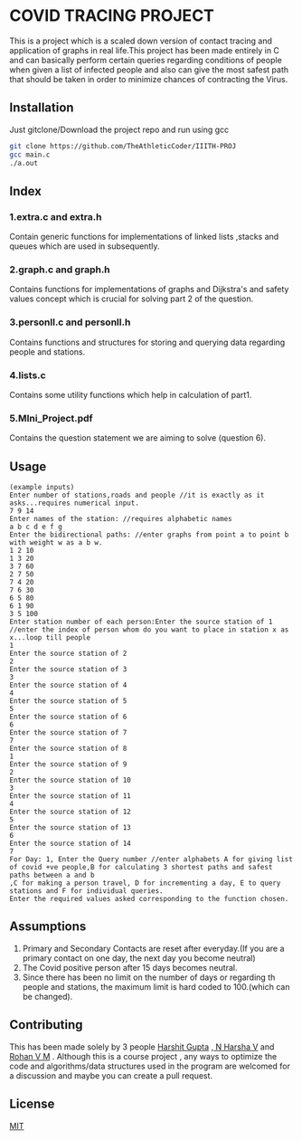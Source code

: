# COVID TRACING PROJECT

This is a project which is a scaled down version of contact tracing and application of graphs in real life.This project has been made entirely in C and can basically perform certain queries regarding conditions of people when given a list of infected people and also can give the most safest path that should be taken in order to minimize chances of contracting the Virus.

## Installation

Just gitclone/Download the project repo and run using gcc

```bash
git clone https://github.com/TheAthleticCoder/IIITH-PROJ
gcc main.c
./a.out
```
## Index

### 1.extra.c and extra.h
Contain generic functions for implementations of linked lists ,stacks and queues which are used in subsequently.
### 2.graph.c and graph.h
Contains functions for implementations of graphs and Dijkstra's and safety values concept which is crucial for solving part 2 of the question.
### 3.personll.c and personll.h
Contains functions and structures for storing and querying data regarding people and stations.
### 4.lists.c
Contains some utility functions which help in calculation of part1.
### 5.MIni_Project.pdf
Contains the question statement we are aiming to solve (question 6).

## Usage

```
(example inputs)
Enter number of stations,roads and people //it is exactly as it asks...requires numerical input.
7 9 14 
Enter names of the station: //requires alphabetic names
a b c d e f g
Enter the bidirectional paths: //enter graphs from point a to point b with weight w as a b w.
1 2 10
1 3 20
3 7 60
2 7 50
7 4 20
7 6 30
6 5 80
6 1 90
3 5 100
Enter station number of each person:Enter the source station of 1 //enter the index of person whom do you want to place in station x as x...loop till people
1
Enter the source station of 2
2
Enter the source station of 3
3
Enter the source station of 4
4
Enter the source station of 5
5
Enter the source station of 6
6
Enter the source station of 7
7
Enter the source station of 8
1
Enter the source station of 9
2
Enter the source station of 10
3
Enter the source station of 11
4
Enter the source station of 12
5
Enter the source station of 13
6
Enter the source station of 14
7
For Day: 1, Enter the Query number //enter alphabets A for giving list of covid +ve people,B for calculating 3 shortest paths and safest paths between a and b
,C for making a person travel, D for incrementing a day, E to query stations and F for individual queries.
Enter the required values asked corresponding to the function chosen.
```
## Assumptions
1. Primary and Secondary Contacts are reset after everyday.(If you are a primary contact on one day, the next day you become neutral)
2. The Covid positive person after 15 days becomes neutral.
3. Since there has been no limit on the number of days or regarding th people and stations, the maximum limit is hard coded to 100.(which can be changed).

## Contributing
This has been made solely by 3 people [Harshit Gupta](https://github.com/TheAthleticCoder "Harshit Gupta") ,[ N Harsha V](https://github.com/harsha20032020 "N Harsha Vardhan")  and [Rohan V M](https://github.com/rohanmodepalle "Rohan Modepalle") .
Although this is a course project , any ways to optimize the code and algorithms/data structures used in the program are welcomed for a discussion and maybe you can create a pull request.

## License
[MIT](https://choosealicense.com/licenses/mit/)
